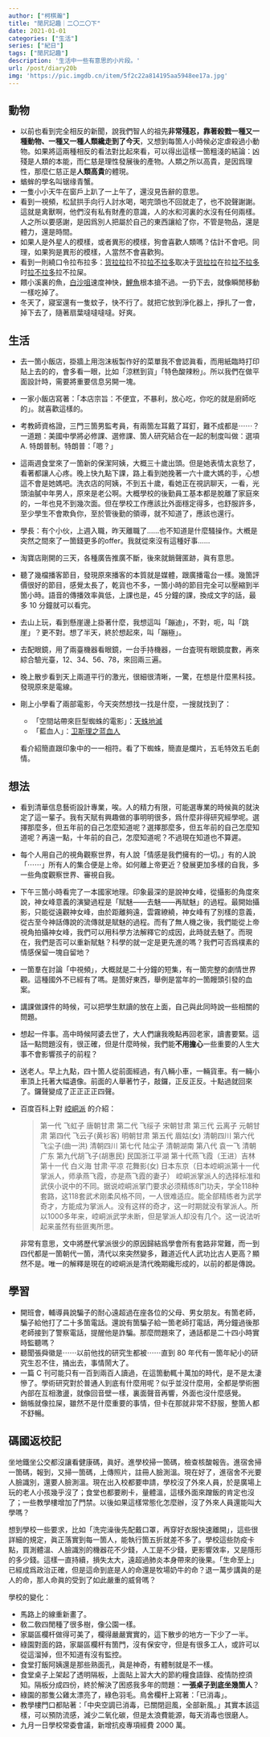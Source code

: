 ```yaml
---
author: ["柯棋瀚"]
title: "閒凥記趣｜二〇二〇下"
date: 2021-01-01
categories: ["生活"]
series: ["紀日"]
tags: ["閒凥記趣"]
description: '生活中一些有意思的小片段。'
url: /post/diary20b
img: 'https://pic.imgdb.cn/item/5f2c22a814195aa5948ee17a.jpg'
---
```


## 動物

- 以前也看到完全相反的新聞，說我們智人的祖先<b>非常殘忍，靠著殺戮一種又一種動物、一種又一種人類纔走到了今天</b>，又想到每箇人小時候必定虐殺過小動物。如果將這兩種相反的看法對比起來看，可以得出這樣一箇粗淺的結論：凶殘是人類的本能，而仁慈是理性發展後的產物。人類之所以高貴，是因爲理性，那麼仁慈正是<b>人類高貴</b>的體現。
- 蝤蛑的學名叫锯缘青蟹。
- 一隻小小天牛在窗戶上趴了一上午了，還沒見告辭的意思。
- 看到一視頻，松鼠拱手向行人討水喝，喝完頭也不回就走了，也不說聲謝謝。這就是禽獸啊，他們沒有私有財產的意識，人的水和河裏的水沒有任何兩樣。人之所以要感謝，是因爲別人把屬於自己的東西讓給了你，不管是物品，還是體力，還是時間。
- 如果人是外星人的模樣，或者異形的模樣，狗會喜歡人類嗎？估計不會吧。同理，如果狗是異形的模樣，人當然不會喜歡狗。
- 看到一則繞口令<v>拉布拉多</v>：<u>货拉拉</u>拉不拉<u>拉不拉多</u>取决于<u>货拉拉</u>在拉<u>拉不拉多</u>时<u>拉不拉多</u>拉不拉屎。
- 餵小溪裏的魚，<u>白沙咀</u>速度神快，<u>鯉魚</u>根本搶不過。一扔下去，就像瞬閒移動一樣吃掉了。
- 冬天了，寢室還有一隻蚊子，快不行了。就把它放到淨化器上，掙扎了一會，掉下去了，隨著扇葉噠噠噠噠。好爽。

## 生活

- 去一箇小飯店，掛牆上用泡沫板製作好的菜單我不會認眞看，而用紙臨時打印貼上去的的，會多看一眼，比如「涼糕到貨」「特色酸辣粉」。所以我們在做平面設計時，需要將重要信息另開一塊。

- 一家小飯店寫著：「本店宗旨：不便宜，不暴利，放心吃，你吃的就是廚師吃的」。就喜歡這樣的。

- 考教師資格證，三門三箇男監考員，有兩箇左耳戴了耳釘，難不成都是⋯⋯？一道題：美國中學將必修課、選修課、箇人研究結合在一起的制度叫做：選項 A. 特朗普制。特朗普：「嗯？」

- 這兩週食堂來了一箇新的保潔阿姨，大概三十歲出頭。但是她表情太哀愁了，看著都讓人心疼。晚上快九點下課，路上看到她挽著一六十歲大媽的手，心想這不會是她媽吧。洗衣店的阿姨，不到五十歲，看她正在視訊聊天，一看，光頭油膩中年男人，原來是老公啊。大概學校的後勤員工基本都是脫離了家庭來的，一年也見不到幾次面。但在學校工作應該比外面穩定得多，也舒服許多，至少學生不會欺負你，至於管後勤的領導，就不知道了，應該也還行。

- 學長：有个小伙，上週入職，昨天離職了……也不知道是什麼騷操作。大槪是突然之間來了一箇錢更多的offer。我就從來沒有這種好事……

- 淘寶店剛開的三天，各種廣告推廣不斷，後來就銷聲匿跡，眞有意思。

- 聽了幾檔播客節目，發現原來播客的本質就是媒體，跟廣播電台一樣。幾箇評價很好的節目，感覺太長了，乾貨也不多，一箇小時的節目完全可以壓縮到半箇小時。語音的傳播效率眞低，上課也是，45 分鐘的課，換成文字的話，最多 10 分鐘就可以看完。

- 去山上玩，看到懸崖邊上掛著什麼，我想這叫「蹦迪」，不對，呃，叫「跳崖」？更不對。想了半天，終於想起來，叫「蹦極」。

- 去配眼鏡，用了兩臺機器看眼鏡，一台手持機器，一台査現有眼鏡度數，再來綜合驗光臺，12、34、56、78，來回兩三遍。

- 晚上散步看到天上兩道平行的激光，很細很清晰，一驚，在想是什麼黑科技。發現原來是電線。

- 剛上小學看了兩部電影，今天突然想找一找是什麼，一搜就找到了：

  - 「空間站帶來巨型蜘蛛的電影」：[天蛛地滅](https://movie.douban.com/subject/1298829/)
  - 「藍血人」：[卫斯理之蓝血人](https://movie.douban.com/subject/1306983/)

  看介紹簡直跟印象中的一一相符。看了下蜘蛛，簡直是爛片，五毛特效五毛劇情。


## 想法

- 看到清華信息藝術設計專業，唉。人的精力有限，可能選專業的時候眞的就決定了這一輩子。我有天賦有興趣做的事明明很多，爲什麼非得研究經學呢。選擇那麼多，但五年前的自己怎麼知道呢？選擇那麼多，但五年前的自己怎麼知道呢？再遠一點，十年前的自己，怎麼知道呢？不過現在知道也不算遲。

- 每个人用自己的視角觀察世界，有人說「情感是我們擁有的一切。」有的人說「⋯⋯」所有人的集合便是上帝。如何離上帝更近？發展更加多樣的自我，多一些角度觀察世界、審視自我。

- 下午三箇小時看完了一本<v>國家地理</v>。印象最深的是說神女峰，從攝影的角度來說，神女峰意義的演變過程是「賦魅——去魅——再賦魅」的過程。最開始攝影，只能從遠觀神女峰，由於距離夠遠，雲霧繚繞，神女峰有了別樣的意義，從古至今神話傳說的流傳就是賦魅的過程。而有了無人機之後，我們能從上帝視角拍攝神女峰，我們可以用科學方法解釋它的成因，此時就去魅了。而現在，我們是否可以重新賦魅？科學的就一定是更先進的嗎？我們可否爲樸素的情感保留一塊自留地？

- 一箇羣在討論「中視頻」，大概就是二十分鐘的短集，有一箇完整的劇情世界觀。這種國外不已經有了嗎。是箇好東西，舉例是當年的<v>一箇饅頭引發的血案</v>。

- 講課做課件的時候，可以把學生默讀的放在上面，自己與此同時說一些相關的問題。

- 想起一件事。高中時候阿婆去世了，大人們讓我晚點再回老家，讀書要緊。這話一點問題沒有，很正確，但是什麼時候，我們能<b>不用擔心</b>一些重要的人生大事不會影響孩子的前程？

- 送老人。早上九點，四十箇人從前面經過，有八輛小車，一輛貨車。有一輛小車頂上托著大幅遺像。前面的人舉著竹子，敲鑼，正反正反。十點過就回來了。鑼聲變成了正正正正四聲。

- 百度百科上對 [崆峒派](https://baike.baidu.com/item/%E5%B4%86%E5%B3%92%E6%B4%BE/10731293) 的介紹：

  > 第一代 飞虹子 唐朝甘肃
  > 第二代 飞绥子 宋朝甘肃
  > 第三代 云离子 元朝甘肃
  > 第四代 飞云子(黄衫客) 明朝甘肃
  > 第五代 眉姑(女) 清朝四川
  > 第六代 飞尘子(曲一洪) 清朝四川
  > 第七代 陆尘子 清朝湖南
  > 第八代 袁一飞 清朝广东
  > 第九代胡飞子(胡惠民) 民国浙江平湖
  > 第十代燕飞霞（王进）吉林
  > 第十一代 白义海 甘肃·平凉
  > 花舞影(女) 日本东京（日本崆峒派第十一代掌派人，师承燕飞霞，亦是燕飞霞的妻子）
  > 崆峒派掌派人的选择标准和武侠小说中的不同。据说崆峒派掌门要求必须精练8门功夫，学全118种套路，这118套武术刚柔风格不同，一人很难适应。能全部精练者为武学奇才，方能成为掌派人。没有这样的奇才，这一时期就没有掌派人。所以1000多年来，崆峒派武学未断，但是掌派人却没有几个。这一说法听起来虽然有些匪夷所思。

  非常有意思，文中將歷代掌派很少的原因歸結爲學會所有套路非常難，而一到四代都是一箇朝代一箇，清代以來突然變多，難道近代人武功比古人更高？顯然不是。唯一的解釋是現在的崆峒派是清代晚期纔形成的，以前的都是傳說。

## 學習

- 開班會，輔導員說騙子的耐心遠超過在座各位的父母、男女朋友。有箇老師，騙子給他打了二十多箇電話。還說有箇騙子給一箇老師打電話，两分鐘過後那老師接到了警察電話，提醒他是詐騙。那麼問題來了，通話都是二十四小時實時監聽嗎？
- 聽聞張舜徽是⋯⋯以前他找的研究生都被⋯⋯直到 80 年代有一箇年紀小的研究生忍不住，捅出去，事情鬧大了。
- 一篇 C 刊可能只有一百到兩百人讀過，在這箇動輒十萬加的時代，是不是太淒慘了。學術研究對於普通人到底有什麼用呢？似乎並沒什麼用，全都是學術圈內部在互相激盪，就像回音壁一樣，裏面聲音再響，外面也沒什麼感覺。
- 銷帳就像拉屎，雖然不是什麼重要的事情，但卡在那就非常不舒服，整箇人都不舒暢。

## 碼國返校記

坐地鐵坐公交都沒讓看健康碼，眞好。進學校掃一箇碼，檢查核酸報告。進宿舍掃一箇碼，報到，又掃一箇碼，上傳照片，註冊人臉測溫。現在好了，進宿舍不光要人臉識別，還要人臉測溫。現在出入校都要申請，學校沒了外來人員，於是廣場上玩的老人小孩幾乎沒了；食堂也都要刷卡，量體溫，這樣外面來蹭飯的肯定也沒了；一些教學樓增加了門禁。以後如果這樣常態化怎麼辦，沒了外來人員還能叫大學嗎？

想到學校一些要求，比如「洗完澡後先配戴口罩，再穿好衣服快速離開」，這些很詳細的規定，眞正落實到每一箇人，能執行箇五折就差不多了。學校這些防疫卡點，買測體溫、人臉識別的機器花不少錢，人工是不少錢，更影響效率，又是隱形的多少錢。這樣一直持續，損失太大，遠超過肺炎本身帶來的後果。「生命至上」已經成爲政治正確，但是這命到底是人的命還是牧場奶牛的命？退一萬步講眞的是人的命，那人命眞的受到了如此嚴重的威脅嗎？

學校的變化：

- 馬路上的線重新畫了。
- 敎二敎四閒種了很多樹，像公園一樣。
- 家屬區欄杆做得可美了，欄得嚴嚴實實的，這下散步的地方一下少了一半。
- 綠園對面的路，家屬區欄杆有箇門，沒有保安守，但是有很多工人，或許可以從這溜掉，但不知道有沒有監控。
- 食堂打飯阿姨還是那些熟面孔，眞是神奇，有體制就是不一樣。
- 食堂桌子上架起了透明隔板，上面貼上習大大的節約糧食語錄、疫情防控須知。隔板分成四份，終於解決了困惑我多年的問題：<b>一張桌子到底坐幾箇人</b>？ 
- 綠園的那隻公雞太漂亮了，綠色羽毛。鳥舍欄杆上寫著：「已消毒」。 
- 教學樓門口都貼著：「中央空調已消毒，已關閉迴風，全部新風。」其實本該這樣，可以預防流感，減少二氧化碳，但是太浪費能源，每天消毒也很磨人。
- 九月一日學校常委會議，新增抗疫專項經費 2000 萬。
